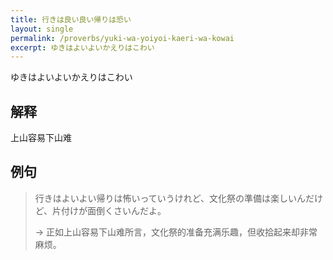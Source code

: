 ```yaml
---
title: 行きは良い良い帰りは恐い
layout: single
permalink: /proverbs/yuki-wa-yoiyoi-kaeri-wa-kowai
excerpt: ゆきはよいよいかえりはこわい
---
```


ゆきはよいよいかえりはこわい

## 解释

上山容易下山难

## 例句

> 行きはよいよい帰りは怖いっていうけれど、文化祭の準備は楽しいんだけど、片付けが面倒くさいんだよ。
>
> → 正如上山容易下山难所言，文化祭的准备充满乐趣，但收拾起来却非常麻烦。

